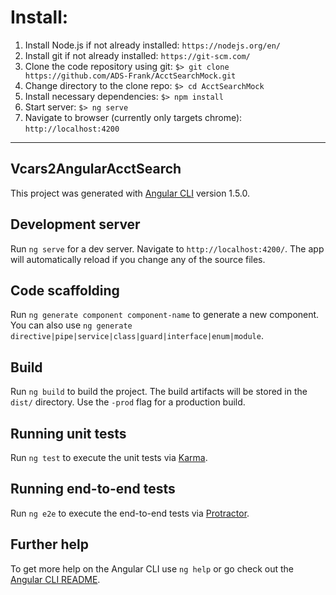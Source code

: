 # Install:

1)	Install Node.js if not already installed: `https://nodejs.org/en/`
2)	Install git if not already installed: `https://git-scm.com/`
3)	Clone the code repository using git: `$> git clone https://github.com/ADS-Frank/AcctSearchMock.git`
4)	Change directory to the clone repo: `$> cd AcctSearchMock`
5)	Install necessary dependencies: `$> npm install`
6)	Start server: `$> ng serve`
7)	Navigate to browser (currently only targets chrome): `http://localhost:4200`

--------------------------------------------------------------------------

## Vcars2AngularAcctSearch

This project was generated with [Angular CLI](https://github.com/angular/angular-cli) version 1.5.0.

## Development server

Run `ng serve` for a dev server. Navigate to `http://localhost:4200/`. The app will automatically reload if you change any of the source files.

## Code scaffolding

Run `ng generate component component-name` to generate a new component. You can also use `ng generate directive|pipe|service|class|guard|interface|enum|module`.

## Build

Run `ng build` to build the project. The build artifacts will be stored in the `dist/` directory. Use the `-prod` flag for a production build.

## Running unit tests

Run `ng test` to execute the unit tests via [Karma](https://karma-runner.github.io).

## Running end-to-end tests

Run `ng e2e` to execute the end-to-end tests via [Protractor](http://www.protractortest.org/).

## Further help

To get more help on the Angular CLI use `ng help` or go check out the [Angular CLI README](https://github.com/angular/angular-cli/blob/master/README.md).
